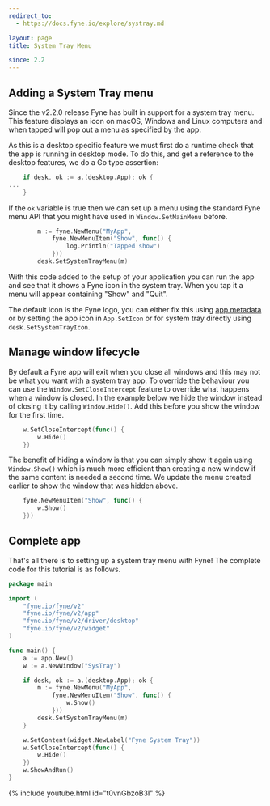 ```yaml
---
redirect_to:
  - https://docs.fyne.io/explore/systray.md

layout: page
title: System Tray Menu

since: 2.2
---
```

## Adding a System Tray menu

Since the v2.2.0 release Fyne has built in support for a system tray menu.
This feature displays an icon on macOS, Windows and Linux computers and when tapped
will pop out a menu as specified by the app.

As this is a desktop specific feature we must first do a runtime check that
the app is running in desktop mode. To do this, and get a reference to the
desktop features, we do a Go type assertion:

```go
	if desk, ok := a.(desktop.App); ok {
...
	}
```

If the `ok` variable is true then we can set up a menu using the standard
Fyne menu API that you might have used in `Window.SetMainMenu` before.

```go
		m := fyne.NewMenu("MyApp",
			fyne.NewMenuItem("Show", func() {
				log.Println("Tapped show")
			}))
		desk.SetSystemTrayMenu(m)
```

With this code added to the setup of your application you can run the app and
see that it shows a Fyne icon in the system tray. When you tap it a menu
will appear containing "Show" and "Quit".

The default icon is the Fyne logo, you can either fix this using [app metadata](/started/metadata)
or by setting the app icon in `App.SetIcon` or for system tray directly
using `desk.SetSystemTrayIcon`.

## Manage window lifecycle

By default a Fyne app will exit when you close all windows and this may not be
what you want with a system tray app. To override the behaviour you can use
the `Window.SetCloseIntercept` feature to override what happens when a window is
closed. In the example below we hide the window instead of closing it by calling
`Window.Hide()`. Add this before you show the window for the first time.

```go
	w.SetCloseIntercept(func() {
		w.Hide()
	})
```

The benefit of hiding a window is that you can simply show it again using
`Window.Show()` which is much more efficient than creating a new window if the
same content is needed a second time.
We update the menu created earlier to show the window that was hidden above.

```go
	fyne.NewMenuItem("Show", func() {
		w.Show()
	}))
```

## Complete app

That's all there is to setting up a system tray menu with Fyne!
The complete code for this tutorial is as follows.

```go
package main

import (
	"fyne.io/fyne/v2"
	"fyne.io/fyne/v2/app"
	"fyne.io/fyne/v2/driver/desktop"
	"fyne.io/fyne/v2/widget"
)

func main() {
	a := app.New()
	w := a.NewWindow("SysTray")

	if desk, ok := a.(desktop.App); ok {
		m := fyne.NewMenu("MyApp",
			fyne.NewMenuItem("Show", func() {
				w.Show()
			}))
		desk.SetSystemTrayMenu(m)
	}

	w.SetContent(widget.NewLabel("Fyne System Tray"))
	w.SetCloseIntercept(func() {
		w.Hide()
	})
	w.ShowAndRun()
}
```

{% include youtube.html id="t0vnGbzoB3I" %}
